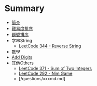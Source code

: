 # Summary

* [簡介](README.md)
* [難易度排序](sortbyacceptance.md)
* [題號排序](sortbynumber.md)
* 字串String
   * [LeetCode 344 - Reverse String](questions/344md.md)
* 數學
* [Add Digits](questions/258md.md)
* [其他Others](others.md)
   * [LeetCode 371 - Sum of Two Integers](question/371md.md)
   * [LeetCode 292 - Nim Game](questions/292md.md)
   * [/questions/xxxmd.md]

